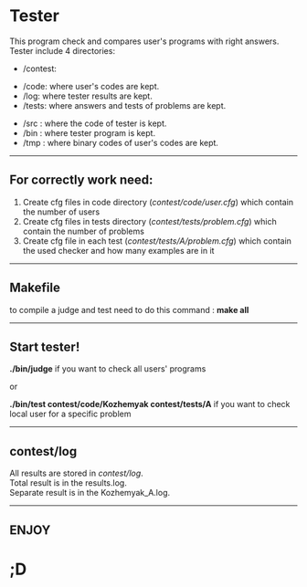 # Tester
This program check and compares user's programs with right answers.\
Tester include 4 directories:
* /contest: 
+ /code: where user's codes are kept.
+ /log: where tester results are kept.
+ /tests: where answers and tests of problems are kept.
* /src : where the code of tester is kept.
* /bin : where tester program is kept.
* /tmp : where binary codes of user's codes are kept.
___
## For correctly work need:
1. Create cfg files in code directory (*contest/code/user.cfg*) which contain the number of users
2. Create cfg files in tests directory (*contest/tests/problem.cfg*) which contain the number of problems
3. Create cfg file in each test (*contest/tests/A/problem.cfg*) which contain the used checker and how many examples are in it
___
## Makefile
to compile a judge and test need to do this command : **make all**
___
## Start tester!
**./bin/judge** if you want to check all users' programs

or

**./bin/test contest/code/Kozhemyak contest/tests/A** if you want to check local user for a specific problem
___
## contest/log
All results are stored in *contest/log*.\
Total result is in the results.log.\
Separate result is in the Kozhemyak_A.log.
___
## ENJOY
# ;D

